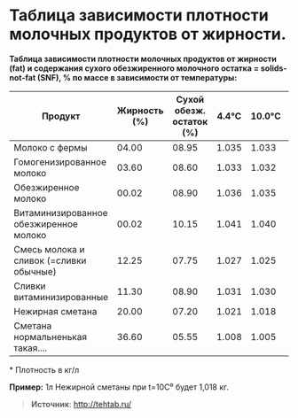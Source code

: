 # Таблица зависимости плотности молочных продуктов от жирности.

**Таблица зависимости плотности молочных продуктов от жирности (fat) и содержания сухого обезжиренного молочного остатка = solids-not-fat (SNF), % по массе в зависимости от температуры:**

| Продукт                                 | Жирность (%) | Сухой обезж. остаток  (%) | 4.4°C | 10.0°C | 20.0°C | 38.9°C |
|-----------------------------------------|--------------|---------------------------|-------|--------|--------|--------|
| Молоко с фермы                          | 04.00        | 08.95                     | 1.035 | 1.033  | 1.030  | 1.023  |
| Гомогенизированное молоко               | 03.60        | 08.60                     | 1.033 | 1.032  | 1.029  | 1.022  |
| Обезжиренное молоко                     | 00.02        | 08.90                     | 1.036 | 1.035  | 1.033  | 1.026  |
| Витаминизированное обезжиренное молоко  | 00.02        | 10.15                     | 1.041 | 1.040  | 1.038  | 1.031  |
| Смесь молока и сливок (=сливки обычные) | 12.25        | 07.75                     | 1.027 | 1.025  | 1.020  | 1,010  |
| Сливки витаминизированные               | 11.30        | 08.90                     | 1.031 | 1.030  | 1.024  | 1.014  |
| Нежирная сметана                        | 20.00        | 07.20                     | 1.021 | 1.018  | 1.012  | 1.000  |
| Сметана нормальненькая такая....        | 36.60        | 05.55                     | 1.008 | 1.005  | 0.994  | 0.978  |

\* Плотность в кг/л

**Пример:** 1л Нежирной сметаны при t=10C⁰ будет 1,018 кг.

> **Источник**: http://tehtab.ru/
